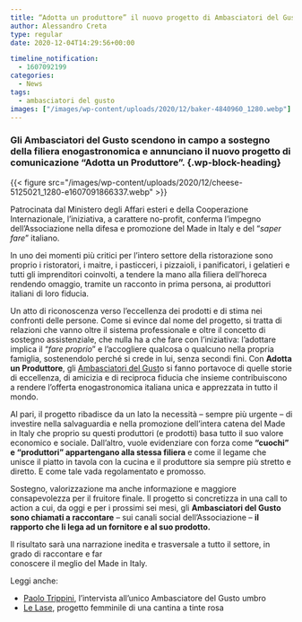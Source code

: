 ```yaml
---
title: “Adotta un produttore” il nuovo progetto di Ambasciatori del Gusto
author: Alessandro Creta
type: regular
date: 2020-12-04T14:29:56+00:00

timeline_notification:
  - 1607092199
categories:
  - News
tags:
  - ambasciatori del gusto
images: ["/images/wp-content/uploads/2020/12/baker-4840960_1280.webp"]
---
```

### Gli Ambasciatori del Gusto scendono in campo a sostegno della filiera enogastronomica e annunciano il nuovo progetto di comunicazione &#8220;Adotta un Produttore&#8221;. {.wp-block-heading}


{{< figure src="/images/wp-content/uploads/2020/12/cheese-5125021_1280-e1607091866337.webp" >}}


Patrocinata dal Ministero degli Affari esteri e della Cooperazione Internazionale, l’iniziativa, a carattere no-profit, conferma l’impegno dell’Associazione nella difesa e promozione del Made in Italy e del “_saper fare_” italiano.  
  
In uno dei momenti più critici per l’intero settore della ristorazione sono proprio i ristoratori, i maitre, i pasticceri, i pizzaioli, i panificatori, i gelatieri e tutti gli imprenditori coinvolti, a tendere la mano alla filiera dell’horeca rendendo omaggio, tramite un racconto in prima persona, ai produttori italiani di loro fiducia.  
  
Un atto di riconoscenza verso l’eccellenza dei prodotti e di stima nei confronti delle persone. Come si evince dal nome del progetto, si tratta di relazioni che vanno oltre il sistema professionale e oltre il concetto di sostegno assistenziale, che nulla ha a che fare con l’iniziativa: l’adottare implica il “_fare proprio_” e l’accogliere qualcosa o qualcuno nella propria famiglia, sostenendolo perché si crede in lui, senza secondi fini. Con **Adotta un Produttore**, gli <a rel="noreferrer noopener" href="https://www.ambasciatoridelgusto.it/" target="_blank">Ambasciatori del Gust</a>o si fanno portavoce di quelle storie di eccellenza, di amicizia e di reciproca fiducia che insieme contribuiscono a rendere l’offerta enogastronomica italiana unica e apprezzata in tutto il mondo.  
  
Al pari, il progetto ribadisce da un lato la necessità &#8211; sempre più urgente &#8211; di investire nella salvaguardia e nella promozione dell’intera catena del Made in Italy che proprio su questi produttori (e prodotti) basa tutto il suo valore economico e sociale. Dall’altro, vuole evidenziare con forza come **“cuochi” e “produttori” appartengano alla stessa filiera** e come il legame che unisce il piatto in tavola con la cucina e il produttore sia sempre più stretto e diretto. E come tale vada regolamentato e promosso.

Sostegno, valorizzazione ma anche informazione e maggiore consapevolezza per il fruitore finale. Il progetto si concretizza in una call to action a cui, da oggi e per i prossimi sei mesi, gli **Ambasciatori del Gusto sono chiamati a raccontare** – sui canali social dell’Associazione &#8211; **il rapporto che li lega ad un fornitore e al suo prodotto.**  
  
Il risultato sarà una narrazione inedita e trasversale a tutto il settore, in grado di raccontare e far  
conoscere il meglio del Made in Italy.

Leggi anche:

<ul class="wp-block-list">
  <li>
    <a rel="noreferrer noopener" href="https://aleepepe.com/2020/11/16/paolo-trippini-ristorante-intervista/" target="_blank">Paolo Trippini</a>, l&#8217;intervista all&#8217;unico Ambasciatore del Gusto umbro
  </li>
  <li>
    <a href="https://aleepepe.com/2020/12/03/le-lase-vini-intervista-orte/" target="_blank" rel="noreferrer noopener">Le Lase</a>, progetto femminile di una cantina a tinte rosa
  </li>
</ul>